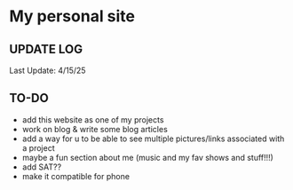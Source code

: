 # My personal site

UPDATE LOG
-----------
Last Update: 4/15/25


TO-DO
-------
- add this website as one of my projects
- work on blog & write some blog articles
- add a way for u to be able to see multiple pictures/links associated with a project
- maybe a fun section about me (music and my fav shows and stuff!!!)
- add SAT??
- make it compatible for phone
